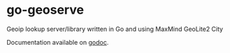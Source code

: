 go-geoserve
===========

Geoip lookup server/library written in Go and using MaxMind GeoLite2 City

Documentation available on [godoc](https://godoc.org/github.com/getlantern/go-geoserve).
